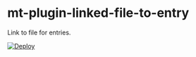 mt-plugin-linked-file-to-entry
==============================

Link to file for entries.

[![Deploy](https://www.herokucdn.com/deploy/button.png)](https://heroku.com/deploy)
